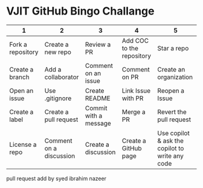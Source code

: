 # VJIT GitHub Bingo Challange

| 1 | 2 | 3 | 4 |5 |
|----- | ----- | -----| ------ |------|
|Fork a repository | Create a new repo | Review a PR | Add COC to the repository | Star a repo |
| Create a branch | Add a collaborator | Comment on an issue | Comment on PR | Create an organization |
| Open an issue | Use .gitignore | Create README | Link Issue with PR | Reopen a Issue |
| Create a label | Create a pull request | Commit with a message | Merge a PR | Revert the pull request |
| License a repo | Comment on a discussion | Create a discussion | Create a GitHub page | Use copilot & ask the copilot to write any code |


pull request add by syed ibrahim nazeer
